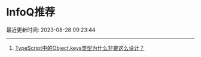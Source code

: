 # InfoQ推荐

最近更新时间: 2023-08-28 09:23:44

--- 
1. [TypeScript中的Object.keys类型为什么非要这么设计？](https://www.infoq.cn/article/1RbbRPFKwQsGdDa8B7oJ) 
